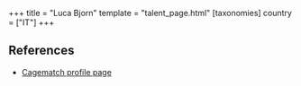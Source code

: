 +++
title = "Luca Bjorn"
template = "talent_page.html"
[taxonomies]
country = ["IT"]
+++

## References

* [Cagematch profile page](https://www.cagematch.net/?id=2&nr=25726)
